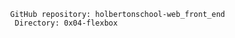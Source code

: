 
              GitHub repository: holbertonschool-web_front_end
               Directory: 0x04-flexbox
